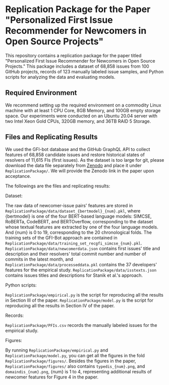 # Replication Package for the Paper "Personalized First Issue Recommender for Newcomers in Open Source Projects"

This repository contains a replication package for the paper titled "Personalized First Issue Recommender for Newcomers in Open Source Projects." This package includes a dataset of 68,858 issues from 100 GitHub projects, records of 123 manually labeled issue samples, and Python scripts for analyzing the data and evaluating models.

## Required Environment

We recommend setting up the required environment on a commodity Linux machine with at least 1 CPU Core, 8GB Memory, and 100GB empty storage space. Our experiments were conducted on an Ubuntu 20.04 server with two Intel Xeon Gold CPUs, 320GB memory, and 36TB RAID 5 Storage.

## Files and Replicating Results

We used the GFI-bot database and the GitHub GraphQL API to collect features of 68,858 candidate issues and restore historical states of resolvers of 11,615 FIs (first issues). As the dataset is too large for git, please download the data file separately from [Zenodo](https://zenodo.org/record/7915841#.ZFp3zexByCc) and place it under `ReplicationPackage/`. We will provide the Zenodo link in the paper upon acceptance.

The followings are the files and replicating results:

Dataset:

The raw data of newcomer-issue pairs' features are stored in `ReplicationPackage/data/dataset_{bertmodel}_{num}.pkl`, where {bertmodel} is one of the four BERT-based language models: SIMCSE, RoBERTa, CodeBERT, and BERTOverflow, corresponding to the dataset whose textual features are extracted by one of the four language models. And {num} is 0 to 19, corresponding to the 20 chronological folds.
The training sets of the GFI-Bot approach are contained in `ReplicationPackage/data/training_set_recgfi_simcse_{num}.pkl`.
`ReplicationPackage/data/newcomerdata.json` contains first issues' title and description and their resolvers' total commit number and number of commits in the latest month, and `ReplicationPackage/data/processeddata.pkl` contains the 37 developers' features for the empirical study.
`ReplicationPackage/data/isstexts.json` contains issues titles and descriptions for Stanik et al.'s approach.

Python scripts:

`ReplicationPackage/empirical.py` is the script for reproducing all the results in Section III of the paper.
`ReplicationPackage/model.py` is the script for reproducing all the results in Section IV of the paper. 

Records:

`ReplicationPackage/PFIs.csv` records the manually labeled issues for the empirical study.

Figures:

By running `ReplicationPackage/empirical.py` and `ReplicationPackage/model.py`, you can get all the figures in the fold `ReplicationPackage/figures/`. Besides the figures in the paper, `ReplicationPackage/figures/` also contains `typedis_{num}.png`, and `domaindis_{num}.png`, {num} is 1 to 4, representing additional results of newcomer features for Figure 4 in the paper.
